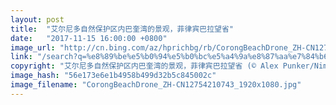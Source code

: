```yaml
---
layout: post
title:  "艾尔尼多自然保护区内巴奎湾的景观，菲律宾巴拉望省"
date:   "2017-11-15 16:00:00 +0800"
image_url: "http://cn.bing.com/az/hprichbg/rb/CorongBeachDrone_ZH-CN12754210743_1920x1080.jpg"
link: "/search?q=%e8%89%be%e5%b0%94%e5%b0%bc%e5%a4%9a%e8%87%aa%e7%84%b6%e4%bf%9d%e6%8a%a4%e5%8c%ba&form=hpcapt&mkt=zh-cn"
copyright: "艾尔尼多自然保护区内巴奎湾的景观，菲律宾巴拉望省 (© Alex Punker/Nimia)"
image_hash: "56e173e6e1b4958b499d32b5c845002c"
image_filename: "CorongBeachDrone_ZH-CN12754210743_1920x1080.jpg"
---
```

